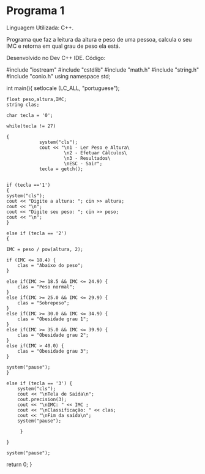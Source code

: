 # Programa 1

Linguagem Utilizada: C++.

Programa que faz a leitura da altura e peso de uma pessoa, calcula o seu IMC e retorna em qual grau de peso ela está.

Desenvolvido no Dev C++ IDE. Código:

#include "iostream"
#include "cstdlib"
#include "math.h"
#include "string.h"
#include "conio.h"
using namespace std;

int main(){
    setlocale (LC_ALL, "portuguese");
    
    float peso,altura,IMC;
    string clas;
	
	char tecla = '0';
	
	while(tecla != 27)
	
	{
                system("cls");
                cout << "\n1 - Ler Peso e Altura\
                         \n2 - Efetuar Cálculos\
                         \n3 - Resultados\
                         \nESC - Sair";
                tecla = getch();
 
	
	if (tecla =='1')
	{
	system("cls");
	cout << "Digite a altura: "; cin >> altura;
	cout << "\n";
	cout << "Digite seu peso: "; cin >> peso;
	cout << "\n";
    }
    
    else if (tecla == '2')
    {
	
	IMC = peso / pow(altura, 2);
	
	if (IMC <= 18.4) {
        clas = "Abaixo do peso";
    }
	
	else if(IMC >= 18.5 && IMC <= 24.9) {
		clas = "Peso normal";
	}
	else if(IMC >= 25.0 && IMC <= 29.9) {
		clas = "Sobrepeso";
	}
	else if(IMC >= 30.0 && IMC <= 34.9) {
		clas = "Obesidade grau 1";
	}
	else if(IMC >= 35.0 && IMC <= 39.9) {
		clas = "Obesidade grau 2";
	}
	else if(IMC > 40.0) {
		clas = "Obesidade grau 3";
	}
	
	system("pause");
    }
    
    else if (tecla == '3') {
        system("cls");
        cout << "\nTela de Saída\n";
        cout.precision(3);
        cout << "\nIMC: " << IMC ;
        cout << "\nClassificação: " << clas;             
        cout << "\nFim da saída\n";
        system("pause");
 
         }
	
    }

	system("pause");
		
return 0; }
